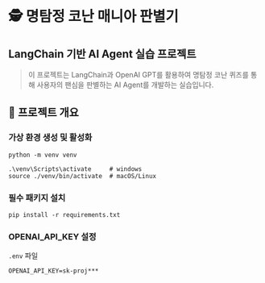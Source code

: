 # 🕵️ 명탐정 코난 매니아 판별기

## LangChain 기반 AI Agent 실습 프로젝트

> 이 프로젝트는 LangChain과 OpenAI GPT를 활용하여 명탐정 코난 퀴즈를 통해 사용자의 팬심을 판별하는 AI Agent를 개발하는 실습입니다.

## 📁 프로젝트 개요

### 가상 환경 생성 및 활성화

```unix
python -m venv venv

.\venv\Scripts\activate     # windows
source ./venv/bin/activate  # macOS/Linux
```

### 필수 패키지 설치

```unix
pip install -r requirements.txt
```

### OPENAI_API_KEY 설정

`.env` 파일

```shell
OPENAI_API_KEY=sk-proj***
```

